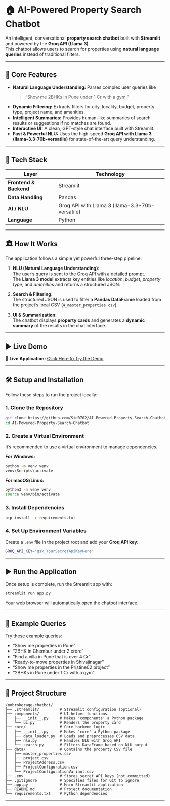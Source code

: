 # 🏠 AI-Powered Property Search Chatbot

An intelligent, conversational **property search chatbot** built with **Streamlit** and powered by the **Groq API (Llama 3)**.  
This chatbot allows users to search for properties using **natural language queries** instead of traditional filters.  

---

## 🚀 Core Features

- **Natural Language Understanding:** Parses complex user queries like  
  > “Show me 2BHKs in Pune under 1 Cr with a gym.”
- **Dynamic Filtering:** Extracts filters for city, locality, budget, property type, project name, and amenities.
- **Intelligent Summaries:** Provides human-like summaries of search results or suggestions if no matches are found.
- **Interactive UI:** A clean, GPT-style chat interface built with Streamlit.
- **Fast & Powerful NLU:** Uses the high-speed **Groq API with Llama 3 (llama-3.3-70b-versatile)** for state-of-the-art query understanding.

---

## 🧠 Tech Stack

| Layer | Technology |
|-------|-------------|
| **Frontend & Backend** | Streamlit |
| **Data Handling** | Pandas |
| **AI / NLU** | Groq API with Llama 3 (llama-3.3-70b-versatile) |
| **Language** | Python |

---

## 🏛️ How It Works

The application follows a simple yet powerful three-step pipeline:

1. **NLU (Natural Language Understanding):**  
   The user’s query is sent to the Groq API with a detailed prompt.  
   The **Llama 3 model** extracts key entities like *location*, *budget*, *property type*, and *amenities* and returns a structured JSON.

2. **Search & Filtering:**  
   The structured JSON is used to filter a **Pandas DataFrame** loaded from the project’s local CSV (`4_master_properties.csv`).

3. **UI & Summarization:**  
   The chatbot displays **property cards** and generates a **dynamic summary** of the results in the chat interface.

---

## ▶️ Live Demo

🔗 **Live Application:** [Click Here to Try the Demo](https://ai-powered-property-search-chatbot.streamlit.app/)

---

## 🛠️ Setup and Installation

Follow these steps to run the project locally:

### 1. Clone the Repository
```bash
git clone https://github.com/Sid0702/AI-Powered-Property-Search-Chatbot.git
cd AI-Powered-Property-Search-Chatbot
```

### 2. Create a Virtual Environment

It’s recommended to use a virtual environment to manage dependencies.

**For Windows:**

```bash
python -m venv venv
venv\Scripts\activate
```

**For macOS/Linux:**

```bash
python3 -m venv venv
source venv/bin/activate
```

### 3. Install Dependencies

```bash
pip install -r requirements.txt
```

### 4. Set Up Environment Variables

Create a `.env` file in the project root and add your **Groq API key**:

```bash
GROQ_API_KEY="gsk_YourSecretApiKeyHere"
```

---

## ▶️ Run the Application

Once setup is complete, run the Streamlit app with:

```bash
streamlit run app.py
```

Your web browser will automatically open the chatbot interface.

---

## 💬 Example Queries

Try these example queries:

* “Show me properties in Pune”
* “2BHK in Chembur under 2 crore”
* “Find a villa in Pune that is over 4 Cr”
* “Ready-to-move properties in Shivajinagar”
* “Show me properties in the Pristine02 project”
* “2BHKs in Pune under 1 Cr with a gym”

---

## 📂 Project Structure

```
/nobrokerage-chatbot/
├── .streamlit/         # Streamlit configuration (optional)
├── components/         # UI helper functions
│   ├── __init__.py     # Makes 'components' a Python package
│   └── ui.py           # Renders the property card
├── core/               # Core backend logic
│   ├── __init__.py     # Makes 'core' a Python package
│   ├── data_loader.py  # Loads and preprocesses CSV data
│   ├── nlu.py          # Handles NLU with Groq API
│   └── search.py       # Filters DataFrame based on NLU output
├── data/               # Contains the property CSV file
│   ├── master_properties.csv
│   ├── project.csv
│   ├── ProjectAddress.csv
│   ├── ProjectConfiguration.csv
│   └── ProjectConfigurationVariant.csv
├── .env                # Stores secret API keys (not committed)
├── .gitignore          # Specifies files for Git to ignore
├── app.py              # Main Streamlit application
├── README.md           # Project documentation
└── requirements.txt    # Python dependencies
```

---

